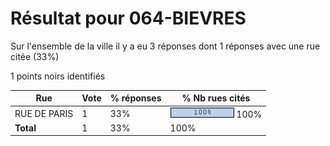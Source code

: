 # Résultat pour 064-BIEVRES

Sur l'ensemble de la ville il y a eu 3 réponses dont 1 réponses avec une rue citée (33%)

1 points noirs identifiés

| Rue | Vote | % réponses | % Nb rues cités|
|-----|------|------------|----------------|
| RUE DE PARIS | 1 | 33% | <img src="../../img/bar_100.gif" />&nbsp;100%|
| **Total** | 1 | 33% | 100%|
